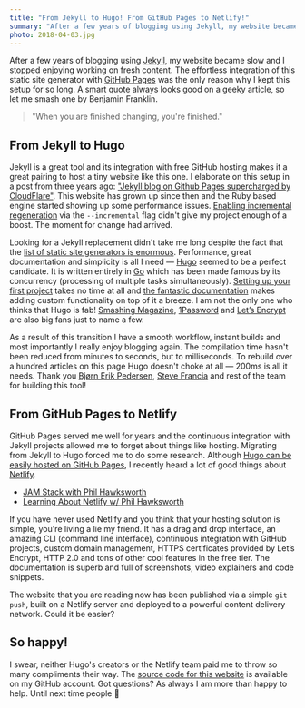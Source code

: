 ```yaml
---
title: "From Jekyll to Hugo! From GitHub Pages to Netlify!"
summary: "After a few years of blogging using Jekyll, my website became slow and I stopped enjoying working on fresh content. Hugo and Netlify have solved my problem."
photo: 2018-04-03.jpg
---
```


After a few years of blogging using [Jekyll](https://jekyllrb.com/), my website became slow and I stopped enjoying working on fresh content. The effortless integration of this static site generator with [GitHub Pages](https://pages.github.com/) was the only reason why I kept this setup for so long. A smart quote always looks good on a geeky article, so let me smash one by Benjamin Franklin.

> "When you are finished changing, you're finished."

## From Jekyll to Hugo

Jekyll is a great tool and its integration with free GitHub hosting makes it a great pairing to host a tiny website like this one. I elaborate on this setup in a post from three years ago: ["Jekyll blog on Github Pages supercharged by CloudFlare"](https://pawelgrzybek.com/jekyll-blog-on-github-pages-supercharged-by-cloudflare/). This website has grown up since then and the Ruby based engine started showing up some performance issues. [Enabling incremental regeneration](https://jekyllrb.com/docs/configuration/#incremental-regeneration) via the `--incremental` flag didn't give my project enough of a boost. The moment for change had arrived.

Looking for a Jekyll replacement didn't take me long despite the fact that the [list of static site generators is enormous](https://staticsitegenerators.net/). Performance, great documentation and simplicity is all I need — [Hugo](https://gohugo.io/) seemed to be a perfect candidate. It is written entirely in [Go](https://golang.org/) which has been made famous by its concurrency (processing of multiple tasks simultaneously). [Setting up your first project](https://gohugo.io/getting-started/quick-start/) takes no time at all and [the fantastic documentation](https://gohugo.io/documentation/) makes adding custom functionality on top of it a breeze. I am not the only one who thinks that Hugo is fab! [Smashing Magazine](https://www.smashingmagazine.com/), [1Password](https://support.1password.com/) and [Let’s Encrypt](https://letsencrypt.org/) are also big fans just to name a few.

As a result of this transition I have a smooth workflow, instant builds and most importantly I really enjoy blogging again. The compilation time hasn't been reduced from minutes to seconds, but to milliseconds. To rebuild over a hundred articles on this page Hugo doesn't choke at all — 200ms is all it needs. Thank you [Bjørn Erik Pedersen](https://twitter.com/bepsays), [Steve Francia](https://twitter.com/spf13) and rest of the team for building this tool!

## From GitHub Pages to Netlify

GitHub Pages served me well for years and the continuous integration with Jekyll projects allowed me to forget about things like hosting. Migrating from Jekyll to Hugo forced me to do some research. Although [Hugo can be easily hosted on GitHub Pages](https://gohugo.io/hosting-and-deployment/hosting-on-github/), I recently heard a lot of good things about [Netlify](https://www.netlify.com/).

- [JAM Stack with Phil Hawksworth](http://shoptalkshow.com/episodes/303-jam-stack-phil-hawksworth/)
- [Learning About Netlify w/ Phil Hawksworth](https://spec.fm/podcasts/toolsday/120903)

If you have never used Netlify and you think that your hosting solution is simple, you're living a lie my friend. It has a drag and drop interface, an amazing CLI (command line interface), continuous integration with GitHub projects, custom domain management, HTTPS certificates provided by Let’s Encrypt, HTTP 2.0 and tons of other cool features in the free tier. The documentation is superb and full of screenshots, video explainers and code snippets.

The website that you are reading now has been published via a simple `git push`, built on a Netlify server and deployed to a powerful content delivery network. Could it be easier?

## So happy!

I swear, neither Hugo's creators or the Netlify team paid me to throw so many compliments their way. The [source code for this website](https://github.com/pawelgrzybek/pawelgrzybek.com) is available on my GitHub account. Got questions? As always I am more than happy to help. Until next time people 🤪

